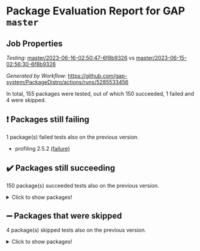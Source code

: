 # Package Evaluation Report for GAP `master`

## Job Properties

*Testing:* [master/2023-06-16-02:50:47-6f8b9326](https://github.com/gap-system/PackageDistro/blob/data/reports/master/2023-06-16-02:50:47-6f8b9326) vs [master/2023-06-15-02:56:30-6f8b9326](https://github.com/gap-system/PackageDistro/blob/data/reports/master/2023-06-15-02:56:30-6f8b9326)

*Generated by Workflow:* https://github.com/gap-system/PackageDistro/actions/runs/5285533456

In total, 155 packages were tested, out of which 150 succeeded, 1 failed and 4 were skipped.

## :exclamation: Packages still failing

1 package(s) failed tests also on the previous version.
- profiling 2.5.2 [(failure)](https://github.com/gap-system/PackageDistro/actions/runs/5285533456/jobs/9564286465)

## :heavy_check_mark: Packages still succeeding

150 package(s) succeeded tests also on the previous version.
<details><summary>Click to show packages!</summary>

- 4ti2interface 2023.02-04 [(success)](https://github.com/gap-system/PackageDistro/actions/runs/5285533456/jobs/9564276348)
- ace 5.6.2 [(success)](https://github.com/gap-system/PackageDistro/actions/runs/5285533456/jobs/9564276475)
- aclib 1.3.2 [(success)](https://github.com/gap-system/PackageDistro/actions/runs/5285533456/jobs/9564276593)
- agt 0.3.1 [(success)](https://github.com/gap-system/PackageDistro/actions/runs/5285533456/jobs/9564276714)
- alnuth 3.2.1 [(success)](https://github.com/gap-system/PackageDistro/actions/runs/5285533456/jobs/9564276825)
- anupq 3.3.0 [(success)](https://github.com/gap-system/PackageDistro/actions/runs/5285533456/jobs/9564276944)
- atlasrep 2.1.6 [(success)](https://github.com/gap-system/PackageDistro/actions/runs/5285533456/jobs/9564277047)
- autodoc 2022.10.20 [(success)](https://github.com/gap-system/PackageDistro/actions/runs/5285533456/jobs/9564277170)
- automata 1.15 [(success)](https://github.com/gap-system/PackageDistro/actions/runs/5285533456/jobs/9564277293)
- automgrp 1.3.2 [(success)](https://github.com/gap-system/PackageDistro/actions/runs/5285533456/jobs/9564277414)
- autpgrp 1.11 [(success)](https://github.com/gap-system/PackageDistro/actions/runs/5285533456/jobs/9564277522)
- cap 2023.05-12 [(success)](https://github.com/gap-system/PackageDistro/actions/runs/5285533456/jobs/9564277635)
- caratinterface 2.3.5 [(success)](https://github.com/gap-system/PackageDistro/actions/runs/5285533456/jobs/9564277735)
- cddinterface 2022.11.01 [(success)](https://github.com/gap-system/PackageDistro/actions/runs/5285533456/jobs/9564277846)
- circle 1.6.6 [(success)](https://github.com/gap-system/PackageDistro/actions/runs/5285533456/jobs/9564277964)
- classicpres 1.22 [(success)](https://github.com/gap-system/PackageDistro/actions/runs/5285533456/jobs/9564278073)
- cohomolo 1.6.11 [(success)](https://github.com/gap-system/PackageDistro/actions/runs/5285533456/jobs/9564278165)
- congruence 1.2.5 [(success)](https://github.com/gap-system/PackageDistro/actions/runs/5285533456/jobs/9564278284)
- corelg 1.56 [(success)](https://github.com/gap-system/PackageDistro/actions/runs/5285533456/jobs/9564278393)
- crime 1.6 [(success)](https://github.com/gap-system/PackageDistro/actions/runs/5285533456/jobs/9564278502)
- crisp 1.4.6 [(success)](https://github.com/gap-system/PackageDistro/actions/runs/5285533456/jobs/9564278606)
- crypting 0.10.4 [(success)](https://github.com/gap-system/PackageDistro/actions/runs/5285533456/jobs/9564278700)
- cryst 4.1.26 [(success)](https://github.com/gap-system/PackageDistro/actions/runs/5285533456/jobs/9564278818)
- crystcat 1.1.10 [(success)](https://github.com/gap-system/PackageDistro/actions/runs/5285533456/jobs/9564278947)
- ctbllib 1.3.6 [(success)](https://github.com/gap-system/PackageDistro/actions/runs/5285533456/jobs/9564279072)
- cubefree 1.19 [(success)](https://github.com/gap-system/PackageDistro/actions/runs/5285533456/jobs/9564279195)
- curlinterface 2.3.2 [(success)](https://github.com/gap-system/PackageDistro/actions/runs/5285533456/jobs/9564279313)
- cvec 2.8.1 [(success)](https://github.com/gap-system/PackageDistro/actions/runs/5285533456/jobs/9564279424)
- datastructures 0.3.0 [(success)](https://github.com/gap-system/PackageDistro/actions/runs/5285533456/jobs/9564279529)
- deepthought 1.0.6 [(success)](https://github.com/gap-system/PackageDistro/actions/runs/5285533456/jobs/9564279623)
- design 1.8 [(success)](https://github.com/gap-system/PackageDistro/actions/runs/5285533456/jobs/9564279725)
- difsets 2.3.1 [(success)](https://github.com/gap-system/PackageDistro/actions/runs/5285533456/jobs/9564279828)
- digraphs 1.6.2 [(success)](https://github.com/gap-system/PackageDistro/actions/runs/5285533456/jobs/9564279927)
- edim 1.3.7 [(success)](https://github.com/gap-system/PackageDistro/actions/runs/5285533456/jobs/9564280019)
- example 4.3.4 [(success)](https://github.com/gap-system/PackageDistro/actions/runs/5285533456/jobs/9564280113)
- examplesforhomalg 2023.02-04 [(success)](https://github.com/gap-system/PackageDistro/actions/runs/5285533456/jobs/9564280199)
- factint 1.6.3 [(success)](https://github.com/gap-system/PackageDistro/actions/runs/5285533456/jobs/9564280298)
- ferret 1.0.9 [(success)](https://github.com/gap-system/PackageDistro/actions/runs/5285533456/jobs/9564280385)
- fga 1.5.0 [(success)](https://github.com/gap-system/PackageDistro/actions/runs/5285533456/jobs/9564280461)
- fining 1.5.5 [(success)](https://github.com/gap-system/PackageDistro/actions/runs/5285533456/jobs/9564280556)
- float 1.0.3 [(success)](https://github.com/gap-system/PackageDistro/actions/runs/5285533456/jobs/9564280639)
- format 1.4.3 [(success)](https://github.com/gap-system/PackageDistro/actions/runs/5285533456/jobs/9564280731)
- forms 1.2.9 [(success)](https://github.com/gap-system/PackageDistro/actions/runs/5285533456/jobs/9564280821)
- fplsa 1.2.6 [(success)](https://github.com/gap-system/PackageDistro/actions/runs/5285533456/jobs/9564280917)
- fr 2.4.12 [(success)](https://github.com/gap-system/PackageDistro/actions/runs/5285533456/jobs/9564281037)
- francy 2.0.3 [(success)](https://github.com/gap-system/PackageDistro/actions/runs/5285533456/jobs/9564281129)
- fwtree 1.3 [(success)](https://github.com/gap-system/PackageDistro/actions/runs/5285533456/jobs/9564281218)
- gapdoc 1.6.6 [(success)](https://github.com/gap-system/PackageDistro/actions/runs/5285533456/jobs/9564281300)
- gauss 2023.02-04 [(success)](https://github.com/gap-system/PackageDistro/actions/runs/5285533456/jobs/9564281385)
- gaussforhomalg 2023.02-04 [(success)](https://github.com/gap-system/PackageDistro/actions/runs/5285533456/jobs/9564281474)
- gbnp 1.0.5 [(success)](https://github.com/gap-system/PackageDistro/actions/runs/5285533456/jobs/9564281552)
- generalizedmorphismsforcap 2023.03-01 [(success)](https://github.com/gap-system/PackageDistro/actions/runs/5285533456/jobs/9564281642)
- genss 1.6.8 [(success)](https://github.com/gap-system/PackageDistro/actions/runs/5285533456/jobs/9564281717)
- gradedmodules 2023.02-04 [(success)](https://github.com/gap-system/PackageDistro/actions/runs/5285533456/jobs/9564281849)
- gradedringforhomalg 2023.02-04 [(success)](https://github.com/gap-system/PackageDistro/actions/runs/5285533456/jobs/9564281930)
- grape 4.9.0 [(success)](https://github.com/gap-system/PackageDistro/actions/runs/5285533456/jobs/9564282005)
- groupoids 1.73 [(success)](https://github.com/gap-system/PackageDistro/actions/runs/5285533456/jobs/9564282074)
- grpconst 2.6.4 [(success)](https://github.com/gap-system/PackageDistro/actions/runs/5285533456/jobs/9564282158)
- guarana 0.96.3 [(success)](https://github.com/gap-system/PackageDistro/actions/runs/5285533456/jobs/9564282249)
- guava 3.18 [(success)](https://github.com/gap-system/PackageDistro/actions/runs/5285533456/jobs/9564282325)
- hap 1.56 [(success)](https://github.com/gap-system/PackageDistro/actions/runs/5285533456/jobs/9564282402)
- hapcryst 0.1.15 [(success)](https://github.com/gap-system/PackageDistro/actions/runs/5285533456/jobs/9564282481)
- hecke 1.5.3 [(success)](https://github.com/gap-system/PackageDistro/actions/runs/5285533456/jobs/9564282545)
- help 3.5 [(success)](https://github.com/gap-system/PackageDistro/actions/runs/5285533456/jobs/9564282638)
- homalg 2023.02-05 [(success)](https://github.com/gap-system/PackageDistro/actions/runs/5285533456/jobs/9564282728)
- homalgtocas 2023.02-04 [(success)](https://github.com/gap-system/PackageDistro/actions/runs/5285533456/jobs/9564282841)
- idrel 2.45 [(success)](https://github.com/gap-system/PackageDistro/actions/runs/5285533456/jobs/9564282914)
- images 1.3.1 [(success)](https://github.com/gap-system/PackageDistro/actions/runs/5285533456/jobs/9564283002)
- intpic 0.3.0 [(success)](https://github.com/gap-system/PackageDistro/actions/runs/5285533456/jobs/9564283075)
- io 4.8.1 [(success)](https://github.com/gap-system/PackageDistro/actions/runs/5285533456/jobs/9564283152)
- io_forhomalg 2023.02-04 [(success)](https://github.com/gap-system/PackageDistro/actions/runs/5285533456/jobs/9564283242)
- irredsol 1.4.4 [(success)](https://github.com/gap-system/PackageDistro/actions/runs/5285533456/jobs/9564283314)
- json 2.1.1 [(success)](https://github.com/gap-system/PackageDistro/actions/runs/5285533456/jobs/9564283400)
- jupyterkernel 1.5.0 [(success)](https://github.com/gap-system/PackageDistro/actions/runs/5285533456/jobs/9564283475)
- jupyterviz 1.5.6 [(success)](https://github.com/gap-system/PackageDistro/actions/runs/5285533456/jobs/9564283580)
- kan 1.35 [(success)](https://github.com/gap-system/PackageDistro/actions/runs/5285533456/jobs/9564283649)
- kbmag 1.5.11 [(success)](https://github.com/gap-system/PackageDistro/actions/runs/5285533456/jobs/9564283749)
- laguna 3.9.6 [(success)](https://github.com/gap-system/PackageDistro/actions/runs/5285533456/jobs/9564283835)
- liealgdb 2.2.1 [(success)](https://github.com/gap-system/PackageDistro/actions/runs/5285533456/jobs/9564283904)
- liepring 2.8 [(success)](https://github.com/gap-system/PackageDistro/actions/runs/5285533456/jobs/9564283995)
- liering 2.4.2 [(success)](https://github.com/gap-system/PackageDistro/actions/runs/5285533456/jobs/9564284075)
- linearalgebraforcap 2023.06-01 [(success)](https://github.com/gap-system/PackageDistro/actions/runs/5285533456/jobs/9564284167)
- localizeringforhomalg 2023.02-04 [(success)](https://github.com/gap-system/PackageDistro/actions/runs/5285533456/jobs/9564284264)
- loops 3.4.3 [(success)](https://github.com/gap-system/PackageDistro/actions/runs/5285533456/jobs/9564284346)
- lpres 1.0.3 [(success)](https://github.com/gap-system/PackageDistro/actions/runs/5285533456/jobs/9564284443)
- majoranaalgebras 1.5.1 [(success)](https://github.com/gap-system/PackageDistro/actions/runs/5285533456/jobs/9564284520)
- mapclass 1.4.6 [(success)](https://github.com/gap-system/PackageDistro/actions/runs/5285533456/jobs/9564284601)
- matgrp 0.70 [(success)](https://github.com/gap-system/PackageDistro/actions/runs/5285533456/jobs/9564284674)
- matricesforhomalg 2023.02-04 [(success)](https://github.com/gap-system/PackageDistro/actions/runs/5285533456/jobs/9564284737)
- modisom 2.5.4 [(success)](https://github.com/gap-system/PackageDistro/actions/runs/5285533456/jobs/9564284815)
- modulepresentationsforcap 2023.06-01 [(success)](https://github.com/gap-system/PackageDistro/actions/runs/5285533456/jobs/9564284918)
- modules 2023.02-04 [(success)](https://github.com/gap-system/PackageDistro/actions/runs/5285533456/jobs/9564285016)
- monoidalcategories 2023.05-03 [(success)](https://github.com/gap-system/PackageDistro/actions/runs/5285533456/jobs/9564285115)
- nconvex 2022.09-01 [(success)](https://github.com/gap-system/PackageDistro/actions/runs/5285533456/jobs/9564285211)
- nilmat 1.4.2 [(success)](https://github.com/gap-system/PackageDistro/actions/runs/5285533456/jobs/9564285301)
- nock 1.5 [(success)](https://github.com/gap-system/PackageDistro/actions/runs/5285533456/jobs/9564285378)
- normalizinterface 1.3.6 [(success)](https://github.com/gap-system/PackageDistro/actions/runs/5285533456/jobs/9564285467)
- nq 2.5.10 [(success)](https://github.com/gap-system/PackageDistro/actions/runs/5285533456/jobs/9564285542)
- numericalsgps 1.3.1 [(success)](https://github.com/gap-system/PackageDistro/actions/runs/5285533456/jobs/9564285635)
- openmath 11.5.3 [(success)](https://github.com/gap-system/PackageDistro/actions/runs/5285533456/jobs/9564285720)
- orb 4.9.0 [(success)](https://github.com/gap-system/PackageDistro/actions/runs/5285533456/jobs/9564285810)
- packagemanager 1.4.1 [(success)](https://github.com/gap-system/PackageDistro/actions/runs/5285533456/jobs/9564285931)
- patternclass 2.4.3 [(success)](https://github.com/gap-system/PackageDistro/actions/runs/5285533456/jobs/9564286031)
- permut 2.0.4 [(success)](https://github.com/gap-system/PackageDistro/actions/runs/5285533456/jobs/9564286106)
- polenta 1.3.10 [(success)](https://github.com/gap-system/PackageDistro/actions/runs/5285533456/jobs/9564286203)
- polymaking 0.8.6 [(success)](https://github.com/gap-system/PackageDistro/actions/runs/5285533456/jobs/9564286279)
- primgrp 3.4.4 [(success)](https://github.com/gap-system/PackageDistro/actions/runs/5285533456/jobs/9564286362)
- qpa 1.34 [(success)](https://github.com/gap-system/PackageDistro/actions/runs/5285533456/jobs/9564286564)
- quagroup 1.8.3 [(success)](https://github.com/gap-system/PackageDistro/actions/runs/5285533456/jobs/9564286679)
- radiroot 2.9 [(success)](https://github.com/gap-system/PackageDistro/actions/runs/5285533456/jobs/9564286777)
- rcwa 4.7.1 [(success)](https://github.com/gap-system/PackageDistro/actions/runs/5285533456/jobs/9564286868)
- rds 1.8 [(success)](https://github.com/gap-system/PackageDistro/actions/runs/5285533456/jobs/9564286953)
- recog 1.4.2 [(success)](https://github.com/gap-system/PackageDistro/actions/runs/5285533456/jobs/9564287040)
- repndecomp 1.3.0 [(success)](https://github.com/gap-system/PackageDistro/actions/runs/5285533456/jobs/9564287163)
- repsn 3.1.1 [(success)](https://github.com/gap-system/PackageDistro/actions/runs/5285533456/jobs/9564287271)
- resclasses 4.7.3 [(success)](https://github.com/gap-system/PackageDistro/actions/runs/5285533456/jobs/9564287381)
- ringsforhomalg 2023.02-05 [(success)](https://github.com/gap-system/PackageDistro/actions/runs/5285533456/jobs/9564287490)
- sco 2023.02-04 [(success)](https://github.com/gap-system/PackageDistro/actions/runs/5285533456/jobs/9564287578)
- scscp 2.4.1 [(success)](https://github.com/gap-system/PackageDistro/actions/runs/5285533456/jobs/9564287684)
- semigroups 5.2.1 [(success)](https://github.com/gap-system/PackageDistro/actions/runs/5285533456/jobs/9564287780)
- sglppow 2.3 [(success)](https://github.com/gap-system/PackageDistro/actions/runs/5285533456/jobs/9564287892)
- sgpviz 0.999.5 [(success)](https://github.com/gap-system/PackageDistro/actions/runs/5285533456/jobs/9564287995)
- simpcomp 2.1.14 [(success)](https://github.com/gap-system/PackageDistro/actions/runs/5285533456/jobs/9564288089)
- singular 2023.02.09 [(success)](https://github.com/gap-system/PackageDistro/actions/runs/5285533456/jobs/9564288186)
- sl2reps 1.1 [(success)](https://github.com/gap-system/PackageDistro/actions/runs/5285533456/jobs/9564288288)
- sla 1.5.3 [(success)](https://github.com/gap-system/PackageDistro/actions/runs/5285533456/jobs/9564288400)
- smallgrp 1.5.3 [(success)](https://github.com/gap-system/PackageDistro/actions/runs/5285533456/jobs/9564288471)
- smallsemi 0.6.13 [(success)](https://github.com/gap-system/PackageDistro/actions/runs/5285533456/jobs/9564288563)
- sonata 2.9.6 [(success)](https://github.com/gap-system/PackageDistro/actions/runs/5285533456/jobs/9564288645)
- sophus 1.27 [(success)](https://github.com/gap-system/PackageDistro/actions/runs/5285533456/jobs/9564288729)
- spinsym 1.5.2 [(success)](https://github.com/gap-system/PackageDistro/actions/runs/5285533456/jobs/9564288815)
- standardff 0.9.4 [(success)](https://github.com/gap-system/PackageDistro/actions/runs/5285533456/jobs/9564288898)
- symbcompcc 1.3.2 [(success)](https://github.com/gap-system/PackageDistro/actions/runs/5285533456/jobs/9564288984)
- thelma 1.3 [(success)](https://github.com/gap-system/PackageDistro/actions/runs/5285533456/jobs/9564289091)
- tomlib 1.2.9 [(success)](https://github.com/gap-system/PackageDistro/actions/runs/5285533456/jobs/9564289177)
- toolsforhomalg 2023.05-01 [(success)](https://github.com/gap-system/PackageDistro/actions/runs/5285533456/jobs/9564289260)
- toric 1.9.5 [(success)](https://github.com/gap-system/PackageDistro/actions/runs/5285533456/jobs/9564289335)
- toricvarieties 2022.07.13 [(success)](https://github.com/gap-system/PackageDistro/actions/runs/5285533456/jobs/9564289401)
- transgrp 3.6.4 [(success)](https://github.com/gap-system/PackageDistro/actions/runs/5285533456/jobs/9564289497)
- ugaly 4.0.3 [(success)](https://github.com/gap-system/PackageDistro/actions/runs/5285533456/jobs/9564289572)
- unipot 1.5 [(success)](https://github.com/gap-system/PackageDistro/actions/runs/5285533456/jobs/9564289660)
- unitlib 4.2.0 [(success)](https://github.com/gap-system/PackageDistro/actions/runs/5285533456/jobs/9564289760)
- utils 0.82 [(success)](https://github.com/gap-system/PackageDistro/actions/runs/5285533456/jobs/9564289835)
- uuid 0.7 [(success)](https://github.com/gap-system/PackageDistro/actions/runs/5285533456/jobs/9564289900)
- walrus 0.9991 [(success)](https://github.com/gap-system/PackageDistro/actions/runs/5285533456/jobs/9564289962)
- wedderga 4.10.4 [(success)](https://github.com/gap-system/PackageDistro/actions/runs/5285533456/jobs/9564290032)
- xmod 2.91 [(success)](https://github.com/gap-system/PackageDistro/actions/runs/5285533456/jobs/9564290114)
- xmodalg 1.23 [(success)](https://github.com/gap-system/PackageDistro/actions/runs/5285533456/jobs/9564290193)
- yangbaxter 0.10.3 [(success)](https://github.com/gap-system/PackageDistro/actions/runs/5285533456/jobs/9564290278)
- zeromqinterface 0.14 [(success)](https://github.com/gap-system/PackageDistro/actions/runs/5285533456/jobs/9564290349)
</details>

## :heavy_minus_sign: Packages that were skipped

4 package(s) skipped tests also on the previous version.
<details><summary>Click to show packages!</summary>

- browse 1.8.21 [(skipped)](https://github.com/gap-system/PackageDistro/actions/runs/5285533456/jobs/9564101779)
- itc 1.5.1 [(skipped)](https://github.com/gap-system/PackageDistro/actions/runs/5285533456/jobs/9564101779)
- polycyclic 2.16 [(skipped)](https://github.com/gap-system/PackageDistro/actions/runs/5285533456/jobs/9564101779)
- xgap 4.31 [(skipped)](https://github.com/gap-system/PackageDistro/actions/runs/5285533456/jobs/9564101779)
</details>

